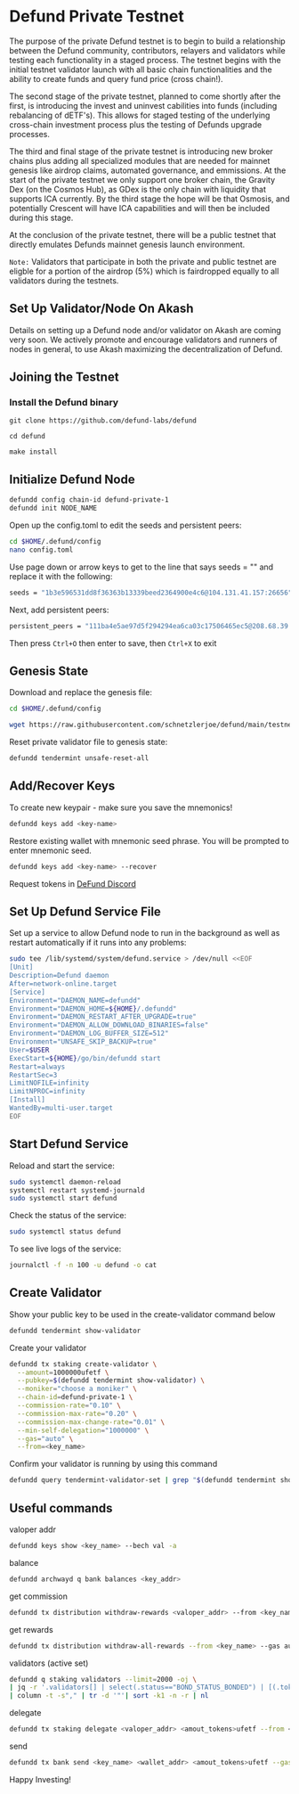 # Defund Private Testnet

The purpose of the private Defund testnet is to begin to build a relationship between the Defund community, contributors, relayers and validators while testing each functionality in a staged process. The testnet begins with the initial testnet validator launch with all basic chain functionalities and the ability to create funds and query fund price (cross chain!).

The second stage of the private testnet, planned to come shortly after the first, is introducing the invest and uninvest cabilities into funds (including rebalancing of dETF's). This allows for staged testing of the underlying cross-chain investment process plus the testing of Defunds upgrade processes.

The third and final stage of the private testnet is introducing new broker chains plus adding all specialized modules that are needed for mainnet genesis like airdrop claims, automated governance, and emmissions. At the start of the private testnet we only support one broker chain, the Gravity Dex (on the Cosmos Hub), as GDex is the only chain with liquidity that supports ICA currently. By the third stage the hope will be that Osmosis, and potentially Crescent will have ICA capabilities and will then be included during this stage.

At the conclusion of the private testnet, there will be a public testnet that directly emulates Defunds mainnet genesis launch environment.

`Note:` Validators that participate in both the private and public testnet are eligble for a portion of the airdrop (5%) which is fairdropped equally to all validators during the testnets.

## Set Up Validator/Node On Akash

Details on setting up a Defund node and/or validator on Akash are coming very soon. We actively promote and encourage validators and runners of nodes in general, to use Akash maximizing the decentralization of Defund.

## Joining the Testnet

### Install the Defund binary

```
git clone https://github.com/defund-labs/defund

cd defund

make install
```

## Initialize Defund Node

```bash
defundd config chain-id defund-private-1
defundd init NODE_NAME
```

Open up the config.toml to edit the seeds and persistent peers:

```bash
cd $HOME/.defund/config
nano config.toml
```

Use page down or arrow keys to get to the line that says seeds = "" and replace it with the following:

```bash
seeds = "1b3e596531dd8f36363b13339beed2364900e4c6@104.131.41.157:26656"
```

Next, add persistent peers:

```bash
persistent_peers = "111ba4e5ae97d5f294294ea6ca03c17506465ec5@208.68.39.221:26656"
```

Then press ```Ctrl+O``` then enter to save, then ```Ctrl+X``` to exit


## Genesis State

Download and replace the genesis file:

```bash
cd $HOME/.defund/config

wget https://raw.githubusercontent.com/schnetzlerjoe/defund/main/testnet/private/genesis.json
```

Reset private validator file to genesis state:

```bash
defundd tendermint unsafe-reset-all
```

## Add/Recover Keys
To create new keypair - make sure you save the mnemonics!
```bash
defundd keys add <key-name> 
```
Restore existing wallet with mnemonic seed phrase. You will be prompted to enter mnemonic seed. 
```bash
defundd keys add <key-name> --recover
```
Request tokens in [DeFund Discord](https://discord.com/invite/QuXAdnd7Pc)

## Set Up Defund Service File

Set up a service to allow Defund node to run in the background as well as restart automatically if it runs into any problems:

```bash
sudo tee /lib/systemd/system/defund.service > /dev/null <<EOF
[Unit]
Description=Defund daemon
After=network-online.target
[Service]
Environment="DAEMON_NAME=defundd"
Environment="DAEMON_HOME=${HOME}/.defundd"
Environment="DAEMON_RESTART_AFTER_UPGRADE=true"
Environment="DAEMON_ALLOW_DOWNLOAD_BINARIES=false"
Environment="DAEMON_LOG_BUFFER_SIZE=512"
Environment="UNSAFE_SKIP_BACKUP=true"
User=$USER
ExecStart=${HOME}/go/bin/defundd start
Restart=always
RestartSec=3
LimitNOFILE=infinity
LimitNPROC=infinity
[Install]
WantedBy=multi-user.target
EOF
```


## Start Defund Service

Reload and start the service:

```bash
sudo systemctl daemon-reload
systemctl restart systemd-journald
sudo systemctl start defund
```

Check the status of the service:

```bash
sudo systemctl status defund
```

To see live logs of the service:

```bash
journalctl -f -n 100 -u defund -o cat
```

## Create Validator

Show your public key to be used in the create-validator command below

```bash
defundd tendermint show-validator
```

Create your validator

```bash
defundd tx staking create-validator \
  --amount=1000000ufetf \
  --pubkey=$(defundd tendermint show-validator) \
  --moniker="choose a moniker" \
  --chain-id=defund-private-1 \
  --commission-rate="0.10" \
  --commission-max-rate="0.20" \
  --commission-max-change-rate="0.01" \
  --min-self-delegation="1000000" \
  --gas="auto" \
  --from=<key_name>
```

Confirm your validator is running by using this command

```bash
defundd query tendermint-validator-set | grep "$(defundd tendermint show-address)"
```

## Useful commands

valoper addr
```bash
defundd keys show <key_name> --bech val -a
```

balance
```bash
defundd archwayd q bank balances <key_addr>
```

get commission
```bash
defundd tx distribution withdraw-rewards <valoper_addr> --from <key_name> --commission --gas auto -y
```

get rewards
```bash
defundd tx distribution withdraw-all-rewards --from <key_name> --gas auto -y
```

validators (active set)
```bash
defundd q staking validators --limit=2000 -oj \
| jq -r '.validators[] | select(.status=="BOND_STATUS_BONDED") | [(.tokens|tonumber / pow(10;6)), .description.moniker] | @csv' \
| column -t -s"," | tr -d '"'| sort -k1 -n -r | nl
```

delegate
```bash
defundd tx staking delegate <valoper_addr> <amout_tokens>ufetf --from <key_name> --gas auto -y
```

send
```bash
defundd tx bank send <key_name> <wallet_addr> <amout_tokens>ufetf --gas auto -y
```


Happy Investing!
